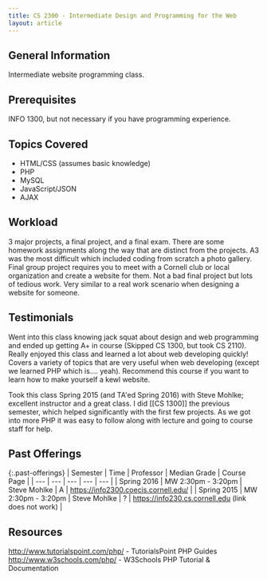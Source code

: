 ```yaml
---
title: CS 2300 - Intermediate Design and Programming for the Web
layout: article
---
```


## General Information

Intermediate website programming class. 

## Prerequisites

INFO 1300, but not necessary if you have programming experience.

## Topics Covered
 - HTML/CSS (assumes basic knowledge)
 - PHP
 - MySQL
 - JavaScript/JSON
 - AJAX

## Workload

3 major projects, a final project, and a final exam. There are some homework assignments along the way that are distinct from the projects. A3 was the most difficult which included coding from scratch a photo gallery. Final group project requires you to meet with a Cornell club or local organization and create a website for them. Not a bad final project but lots of tedious work. Very similar to a real work scenario when designing a website for someone.

## Testimonials

Went into this class knowing jack squat about design and web programming and ended up getting A+ in course (Skipped CS 1300, but took CS 2110). Really enjoyed this class and learned a lot about web developing quickly! Covers a variety of topics that are very useful when web developing (except we learned PHP which is.... yeah). Recommend this course if you want to learn how to make yourself a kewl website.

Took this class Spring 2015 (and TA'ed Spring 2016) with Steve Mohlke; excellent instructor and a great class. I did [[CS 1300]] the previous semester, which helped significantly with the first few projects. As we got into more PHP it was easy to follow along with lecture and going to course staff for help. 

## Past Offerings

{:.past-offerings}
| Semester | Time | Professor | Median Grade | Course Page | 
| --- | --- | --- | --- | --- |
| Spring 2016 | MW 2:30pm - 3:20pm | Steve Mohlke | A | https://info2300.coecis.cornell.edu/ |
| Spring 2015 | MW 2:30pm - 3:20pm | Steve Mohlke | ? | https://info230.cs.cornell.edu (link does not work) |

## Resources
http://www.tutorialspoint.com/php/ - TutorialsPoint PHP Guides
http://www.w3schools.com/php/ - W3Schools PHP Tutorial & Documentation
